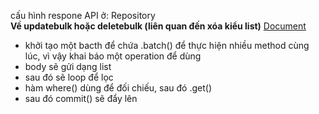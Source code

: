 cấu hình respone API ở: Repository
<br>
<b>Về updatebulk hoặc deletebulk (liên quan đến xóa kiểu list)</b>
<a href="https://firebase.google.com/docs/firestore/query-data/queries">Document</a>
<br>
- khởi tạo một bacth để chứa .batch() để thực hiện nhiều method cùng lúc, vì vậy khai báo một 
operation để dùng
- body sẽ gửi dạng list
- sau đó sẽ loop để lọc 
- hàm where() dùng để đối chiếu, sau đó .get()
- sau đó commit() sẽ đẩy lên